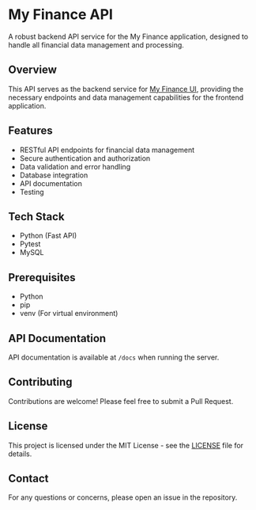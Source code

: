 # My Finance API

A robust backend API service for the My Finance application, designed to handle all financial data management and processing.

## Overview

This API serves as the backend service for [My Finance UI](https://github.com/OluwadaraDaily/my-finance-ui), providing the necessary endpoints and data management capabilities for the frontend application.

## Features

- RESTful API endpoints for financial data management
- Secure authentication and authorization
- Data validation and error handling
- Database integration
- API documentation
- Testing

## Tech Stack

- Python (Fast API)
- Pytest
- MySQL

## Prerequisites

- Python
- pip
- venv (For virtual environment)



## API Documentation

API documentation is available at `/docs` when running the server.

## Contributing

Contributions are welcome! Please feel free to submit a Pull Request.

## License

This project is licensed under the MIT License - see the [LICENSE](LICENSE) file for details.

## Contact

For any questions or concerns, please open an issue in the repository.
